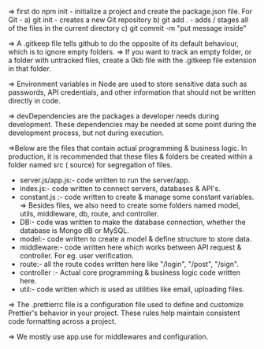 => first do npm init - initialize a project and create the package.json file.
For Git -
a) git init - creates a new Git repository
b) git add . - adds / stages all of the files in the current directory
c) git commit -m "put message inside"

=> A .gitkeep file tells github to do the opposite of its default behaviour, which is to ignore empty folders.
=> If you want to track an empty folder, or a folder with untracked files, create a 0kb file with the .gitkeep file extension in that folder.

=> Environment variables in Node are used to store sensitive data such as passwords, API credentials, and other information that should not be written directly in code.

=> devDependencies are the packages a developer needs during development. These dependencies may be needed at some point during the development process, but not during execution.

=>Below are the files that contain actual programming & business logic. In production, it is recommended that these files & folders be created within a folder named src ( source) for segregation of files.

- server.js/app.js:- code written to run the server/app.
- index.js:- code written to connect servers, databases & API's.
- constant.js :- code written to create & manage some constant variables.
  => Besides files, we also need to create some folders named model, utils, middleware, db, route, and controller.
- DB:- code was written to make the database connection, whether the database is Mongo dB or MySQL.
- model:- code written to create a model & define structure to store data.
- middleware:- code written here which works between API request & controller. For eg. user verification.
- route:- all the route codes written here like "/login", "/post", "/sign".
- controller :- Actual core programming & business logic code written here.
- util:- code written which is used as utilities like email, uploading files.

=> The .prettierrc file is a configuration file used to define and customize Prettier's behavior in your project. These rules help maintain consistent code formatting across a project.

=> We mostly use app.use for middlewares and configuration.
